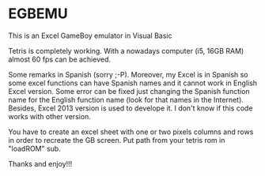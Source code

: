 # EGBEMU
This is an Excel GameBoy emulator in Visual Basic

Tetris is completely working. With a nowadays computer (i5, 16GB RAM) almost 60 fps can be achieved.

Some remarks in Spanish (sorry ;-P). Moreover, my Excel is in Spanish so some excel functions can have Spanish names and it cannot work in English Excel version. Some error can be fixed just changing the Spanish function name for the English function name (look for that names in the Internet). Besides, Excel 2013 version is used to develope it. I don't know if this code works with other version.

You have to create an excel sheet with one or two pixels columns and rows in order to recreate the GB screen. Put path from your tetris rom in "loadROM" sub.

Thanks and enjoy!!!
